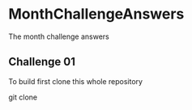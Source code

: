 # MonthChallengeAnswers
The month challenge answers 

## Challenge 01
To build first clone this whole repository

git clone 

